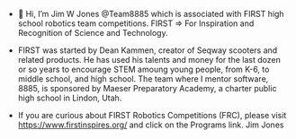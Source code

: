 - 👋 Hi, I’m Jim W Jones @Team8885 which is associated with FIRST high school robotics team competitions.
FIRST => For Inspiration and Recognition of Science and Technology.  
- FIRST was started by Dean Kammen, creator of Seqway scooters and related products.  He has used his talents
and money for the last dozen or so years to encourage STEM amoung young people, from K-6, to middle school,
and high school.  The team where I mentor software, 8885, is sponsored by Maeser Preparatory Academy, a 
charter public high school in Lindon, Utah.  

- If you are curious about FIRST Robotics Competitions (FRC), please visit https://www.firstinspires.org/ 
and click on the Programs link.   Jim Jones

<!---
Team8885/Team8885 is a ✨ special ✨ repository because its `README.md` (this file) appears on your GitHub profile.
You can click the Preview link to take a look at your changes.
--->
